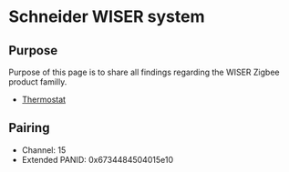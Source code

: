 # Schneider WISER system

## Purpose

Purpose of this page is to share all findings regarding the WISER Zigbee product familly.

* [Thermostat](https://www.se.com/fr/fr/product/EER51000/wiser---thermostat/)



## Pairing

* Channel: 15
* Extended PANID: 0x6734484504015e10 

